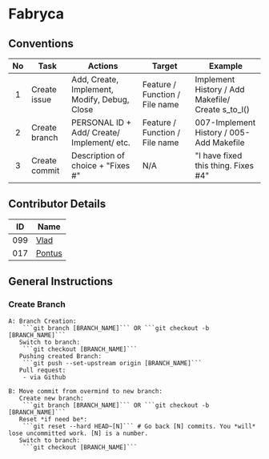 # Fabryca

## Conventions
| No  | Task          | Actions                                           | Target                          | Example |
| :-: | ------------- | ------------------------------------------------- |-------------------------------- | ------------------------------------------------- |
| 1   | Create issue  |    Add, Create, Implement, Modify, Debug, Close   | Feature / Function / File name  | Implement History / Add Makefile/ Create s_to_l() |
| 2   | Create branch |    PERSONAL ID + Add/ Create/ Implement/ etc.     | Feature / Function / File name  |  007-Implement History / 005-Add Makefile         |
| 3   | Create commit | Description of choice + "Fixes #<number of issue>"|               N/A               |  "I have fixed this thing. Fixes #4"              |
	

## Contributor Details

| ID    | Name                                    |
| :-:   | --------------------------------------- |
| 099   | [Vlad](https://github.com/VladDrag)     |
| 017   | [Pontus](https://github.com/mekkmann)   |
	
	
## General Instructions

### Create Branch
	A: Branch Creation:
		```git branch [BRANCH_NAME]``` OR ```git checkout -b [BRANCH_NAME]```
	   Switch to branch:
		```git checkout [BRANCH_NAME]```
	   Pushing created Branch:
		```git push --set-upstream origin [BRANCH_NAME]```
	   Pull request:
		- via Github

	B: Move commit from overmind to new branch:
	   Create new branch:
		```git branch [BRANCH_NAME]``` OR ```git checkout -b [BRANCH_NAME]```
	   Reset *if need be*:
		```git reset --hard HEAD~[N]``` # Go back [N] commits. You *will* lose uncommitted work. [N] is a number.
	   Switch to branch:
		```git checkout [BRANCH_NAME]```

